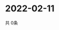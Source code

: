 # 2022-02-11
  共 0条

  <!-- BEGIN -->
  <!-- 最后更新时间Fri Feb 11 2022 04:04:22 GMT+0000 (Coordinated Universal Time) -->
  
  <!-- END -->
  
  